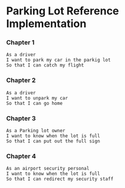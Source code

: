 # Parking Lot Reference Implementation

### Chapter 1
```
As a driver
I want to park my car in the parkig lot
So that I can catch my flight
```

### Chapter 2
```
As a driver
I want to unpark my car
So that I can go home 
```

### Chapter 3
```
As a Parking lot owner
I want to know when the lot is full 
So that I can put out the full sign
```
### Chapter 4

```
As an airport security personal
I want to know when the lot is full 
So that I can redirect my security staff 
```